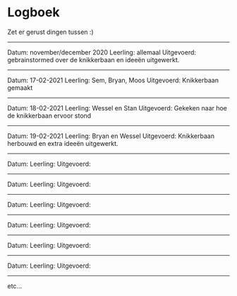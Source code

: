 # Logboek
Zet er gerust dingen tussen :)

---

Datum: november/december 2020
Leerling: allemaal
Uitgevoerd: gebrainstormed over de knikkerbaan en ideeën uitgewerkt.

---

Datum: 17-02-2021
Leerling: Sem, Bryan, Moos
Uitgevoerd: Knikkerbaan gemaakt

---

Datum: 18-02-2021
Leerling: Wessel en Stan
Uitgevoerd: Gekeken naar hoe de knikkerbaan ervoor stond

---

Datum: 19-02-2021
Leerling: Bryan en Wessel
Uitgevoerd: Knikkerbaan herbouwd en extra ideeën uitgewerkt.

---

Datum: 
Leerling:
Uitgevoerd:

---

Datum:
Leerling:
Uitgevoerd:

---

Datum:
Leerling:
Uitgevoerd:

---

Datum:
Leerling:
Uitgevoerd:

---

Datum:
Leerling:
Uitgevoerd:

---

Datum:
Leerling:
Uitgevoerd:

---
etc...
